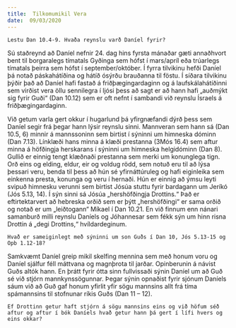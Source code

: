 ```yaml
---
title:  Tilkomumikil Vera
date:  09/03/2020
---
```


`Lestu Dan 10.4-9. Hvaða reynslu varð Daníel fyrir?`

Sú staðreynd að Daníel nefnir 24. dag hins fyrsta mánaðar gæti annaðhvort bent til borgaralegs tímatals Gyðinga sem hófst í mars/apríl eða trúarlegs tímatals þeirra sem hófst í september/október. Í fyrra tilvikinu hefði Daníel þá notað páskahátíðina og hátíð ósýrðu brauðanna til föstu. Í síðara tilvikinu þýðir það að Daníel hafi fastað á friðþægingardaginn og á laufskálahátíðinni sem virðist vera öllu sennilegra í ljósi þess að sagt er að hann hafi „auðmýkt sig fyrir Guði“ (Dan 10.12) sem er oft nefnt í sambandi við reynslu Ísraels á friðþægingardaginn.

Við getum varla gert okkur í hugarlund þá yfirgnæfandi dýrð þess sem Daníel segir frá þegar hann lýsir reynslu sinni. Mannveran sem hann sá (Dan 10.5, 6) minnir á mannssoninn sem birtist í sýninni um himneska dóminn (Dan 7.13). Línklæði hans minna á klæði prestanna (3Mós 16.4) sem aftur minna á höfðingja herskarans í sýninni um himneska helgidóminn (Dan 8). Gullið er einnig tengt klæðnaði prestanna sem merki um konunglega tign. Orð eins og elding, eldur, eir og voldug rödd, sem notuð eru til að lýsa þessari veru, benda til þess að hún sé yfirnáttúruleg og hafi eiginleika sem einkenna presta, konunga og veru í hernaði.  Hún er einnig að ýmsu leyti svipuð himnesku verunni sem birtist Jósúa stuttu fyrir bardagann um Jeríkó (Jós 5.13, 14). Í sýn sinni sá Jósúa „hershöfðingja Drottins.“ Það er eftirtektarvert að hebreska orðið sem er þýtt „hershöfðingi“ er sama orðið og notað er um „leiðtogann“ Míkael í Dan 10.21. En við finnum enn nánari samanburð milli reynslu Daníels og Jóhannesar sem fékk sýn um hinn risna Drottin á „degi Drottins,“ hvíldardeginum.

`Hvað er sameiginlegt með sýninni um son Guðs í Dan 10, Jós 5.13-15 og Opb 1.12-18?`

Samkvæmt Daníel greip mikil skelfing mennina sem með honum voru og Daníel sjálfur féll máttvana og magnþrota til jarðar. Opinberunin á návist Guðs altók hann. En þrátt fyrir ótta sinn fullvissaði sýnin Daníel um að Guð sé við stjórn mannkynssögunnar. Þegar sýnin opnaðist fyrir sjónum Daníels sáum við að Guð gaf honum yfirlit yfir sögu mannsins allt frá tíma spámannsins til stofnunar ríkis Guðs (Dan 11 – 12).

`Ef Drottinn getur haft stjórn á sögu mannsins eins og við höfum séð aftur og aftur í bók Daníels hvað getur hann þá gert í lífi hvers og eins okkar?`